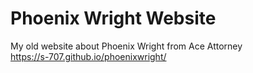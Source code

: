 # Phoenix Wright Website<br />
My old website about Phoenix Wright from Ace Attorney<br />
https://s-707.github.io/phoenixwright/

